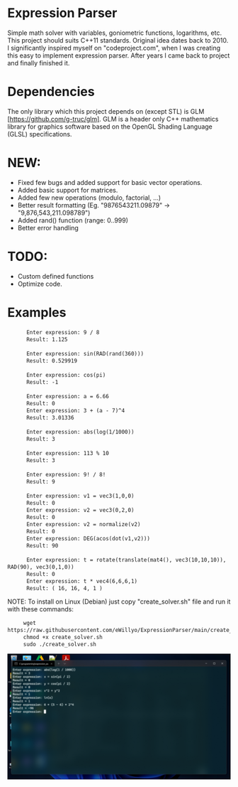 # Expression Parser


 Simple math solver with variables, goniometric functions, logarithms, etc. This project should suits C++11 standards. Original idea dates back to 2010. I significantly inspired myself on "codeproject.com", when I was creating this easy to implement expression parser. After years I came back to project and finally finished it. 


# Dependencies


The only library which this project depends on (except STL) is GLM [https://github.com/g-truc/glm]. GLM is a header only C++ mathematics library for graphics software based on the OpenGL Shading Language (GLSL) specifications.


 # NEW: 
 
 
  * Fixed few bugs and added support for basic vector operations.
  * Added basic support for matrices.
  * Added few new operations (modulo, factorial, ...)
  * Better result formatting (Eg. "9876543211.09879" -> "9,876,543,211.098789")
  * Added rand() function (range: 0..999)
  * Better error handling
 
 
 # TODO: 
 
 
  * Custom defined functions
  * Optimize code.
 
 
 # Examples
 
          Enter expression: 9 / 8
          Result: 1.125
          
          Enter expression: sin(RAD(rand(360)))
          Result: 0.529919

          Enter expression: cos(pi)
          Result: -1
          
          Enter expression: a = 6.66
          Result: 0
          Enter expression: 3 + (a - 7)^4
          Result: 3.01336
          
          Enter expression: abs(log(1/1000))
          Result: 3
          
          Enter expression: 113 % 10
          Result: 3
          
          Enter expression: 9! / 8!
          Result: 9
          
          Enter expression: v1 = vec3(1,0,0)
          Result: 0
          Enter expression: v2 = vec3(0,2,0)
          Result: 0
          Enter expression: v2 = normalize(v2)
          Result: 0
          Enter expression: DEG(acos(dot(v1,v2)))
          Result: 90
          
          Enter expression: t = rotate(translate(mat4(), vec3(10,10,10)), RAD(90), vec3(0,1,0))
          Result: 0
          Enter expression: t * vec4(6,6,6,1)
          Result: ( 16, 16, 4, 1 )
          


NOTE: To install on Linux (Debian) just copy "create_solver.sh" file and run it with these commands:

         wget https://raw.githubusercontent.com/eWillyo/ExpressionParser/main/create_solver.sh
         chmod +x create_solver.sh
         sudo ./create_solver.sh



  [![Expression input](https://github.com/eWillyo/ExpressionParser/blob/a966ae5f640ba9ece3d49580170910264f50ac47/expression_input.png?raw=true)](https://www.youtube.com/watch?v=lFQNcjrtSyo)
